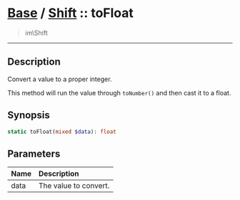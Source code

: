 # [Base](Base.md) / [Shift](Base-Shift.md) :: toFloat
 > im\Shift
____

## Description
Convert a value to a proper integer.

This method will run the value through `toNumber()` and
then cast it to a float.

## Synopsis
```php
static toFloat(mixed $data): float
```

## Parameters
| Name | Description |
| :--- | :---------- |
| data | The value to convert. |
